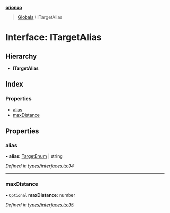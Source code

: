 **[orionuo](../README.md)**

> [Globals](../globals.md) / ITargetAlias

# Interface: ITargetAlias

## Hierarchy

* **ITargetAlias**

## Index

### Properties

* [alias](itargetalias.md#alias)
* [maxDistance](itargetalias.md#maxdistance)

## Properties

### alias

•  **alias**: [TargetEnum](../enums/targetenum.md) \| string

*Defined in [types/interfaces.ts:94](https://github.com/msviha/orionuo/blob/9bdc691/src/types/interfaces.ts#L94)*

___

### maxDistance

• `Optional` **maxDistance**: number

*Defined in [types/interfaces.ts:95](https://github.com/msviha/orionuo/blob/9bdc691/src/types/interfaces.ts#L95)*
